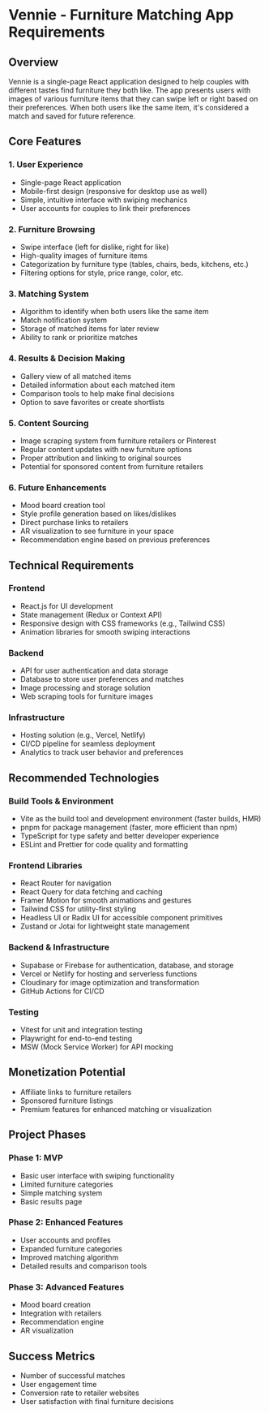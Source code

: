 # Vennie - Furniture Matching App Requirements

## Overview
Vennie is a single-page React application designed to help couples with different tastes find furniture they both like. The app presents users with images of various furniture items that they can swipe left or right based on their preferences. When both users like the same item, it's considered a match and saved for future reference.

## Core Features

### 1. User Experience
- Single-page React application
- Mobile-first design (responsive for desktop use as well)
- Simple, intuitive interface with swiping mechanics
- User accounts for couples to link their preferences

### 2. Furniture Browsing
- Swipe interface (left for dislike, right for like)
- High-quality images of furniture items
- Categorization by furniture type (tables, chairs, beds, kitchens, etc.)
- Filtering options for style, price range, color, etc.

### 3. Matching System
- Algorithm to identify when both users like the same item
- Match notification system
- Storage of matched items for later review
- Ability to rank or prioritize matches

### 4. Results & Decision Making
- Gallery view of all matched items
- Detailed information about each matched item
- Comparison tools to help make final decisions
- Option to save favorites or create shortlists

### 5. Content Sourcing
- Image scraping system from furniture retailers or Pinterest
- Regular content updates with new furniture options
- Proper attribution and linking to original sources
- Potential for sponsored content from furniture retailers

### 6. Future Enhancements
- Mood board creation tool
- Style profile generation based on likes/dislikes
- Direct purchase links to retailers
- AR visualization to see furniture in your space
- Recommendation engine based on previous preferences

## Technical Requirements

### Frontend
- React.js for UI development
- State management (Redux or Context API)
- Responsive design with CSS frameworks (e.g., Tailwind CSS)
- Animation libraries for smooth swiping interactions

### Backend
- API for user authentication and data storage
- Database to store user preferences and matches
- Image processing and storage solution
- Web scraping tools for furniture images

### Infrastructure
- Hosting solution (e.g., Vercel, Netlify)
- CI/CD pipeline for seamless deployment
- Analytics to track user behavior and preferences

## Recommended Technologies

### Build Tools & Environment
- Vite as the build tool and development environment (faster builds, HMR)
- pnpm for package management (faster, more efficient than npm)
- TypeScript for type safety and better developer experience
- ESLint and Prettier for code quality and formatting

### Frontend Libraries
- React Router for navigation
- React Query for data fetching and caching
- Framer Motion for smooth animations and gestures
- Tailwind CSS for utility-first styling
- Headless UI or Radix UI for accessible component primitives
- Zustand or Jotai for lightweight state management

### Backend & Infrastructure
- Supabase or Firebase for authentication, database, and storage
- Vercel or Netlify for hosting and serverless functions
- Cloudinary for image optimization and transformation
- GitHub Actions for CI/CD

### Testing
- Vitest for unit and integration testing
- Playwright for end-to-end testing
- MSW (Mock Service Worker) for API mocking

## Monetization Potential
- Affiliate links to furniture retailers
- Sponsored furniture listings
- Premium features for enhanced matching or visualization

## Project Phases

### Phase 1: MVP
- Basic user interface with swiping functionality
- Limited furniture categories
- Simple matching system
- Basic results page

### Phase 2: Enhanced Features
- User accounts and profiles
- Expanded furniture categories
- Improved matching algorithm
- Detailed results and comparison tools

### Phase 3: Advanced Features
- Mood board creation
- Integration with retailers
- Recommendation engine
- AR visualization

## Success Metrics
- Number of successful matches
- User engagement time
- Conversion rate to retailer websites
- User satisfaction with final furniture decisions 